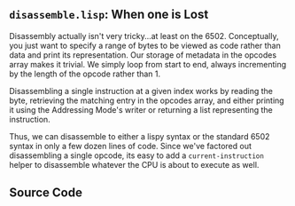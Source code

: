 ## `disassemble.lisp`: When one is Lost

Disassembly actually isn't very tricky...at least on the 6502. Conceptually, you
just want to specify a range of bytes to be viewed as code rather than data and
print its representation. Our storage of metadata in the opcodes array makes it
trivial. We simply loop from start to end, always incrementing by the length of
the opcode rather than 1.

Disassembling a single instruction at a given index works by reading the byte,
retrieving the matching entry in the opcodes array, and either printing it using
the Addressing Mode's writer or returning a list representing the instruction.

Thus, we can disassemble to either a lispy syntax or the standard 6502 syntax in
only a few dozen lines of code. Since we've factored out disassembling a single
opcode, its easy to add a `current-instruction` helper to disassemble whatever
the CPU is about to execute as well.

## Source Code
